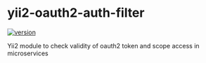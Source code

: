 # yii2-oauth2-auth-filter

[![version][version-badge]][CHANGELOG]

Yii2 module to check validity of oauth2 token and scope access in microservices

[CHANGELOG]: ./CHANGELOG.md
[version-badge]: https://img.shields.io/badge/version-1.1.3-blue.svg
